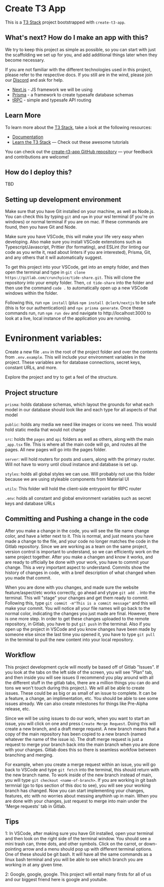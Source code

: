 # Create T3 App

This is a [T3 Stack](https://create.t3.gg/) project bootstrapped with `create-t3-app`.

## What's next? How do I make an app with this?

We try to keep this project as simple as possible, so you can start with just the scaffolding we set up for you, and add additional things later when they become necessary.

If you are not familiar with the different technologies used in this project, please refer to the respective docs. If you still are in the wind, please join our [Discord](https://t3.gg/discord) and ask for help.

- [Next.js](https://nextjs.org) - JS framework we will be using 
- [Prisma](https://prisma.io) - a framework to create typesafe database schemas 
- [tRPC](https://trpc.io) - simple and typesafe API routing 

## Learn More

To learn more about the [T3 Stack](https://create.t3.gg/), take a look at the following resources:

- [Documentation](https://create.t3.gg/)
- [Learn the T3 Stack](https://create.t3.gg/en/faq#what-learning-resources-are-currently-available) — Check out these awesome tutorials

You can check out the [create-t3-app GitHub repository](https://github.com/t3-oss/create-t3-app) — your feedback and contributions are welcome!

## How do I deploy this?

TBD

## Setting up development environment

Make sure that you have Git installed on your machine, as well as Node.js. You can check this by typing `git` and `npm` in your wsl terminal (if you're on windows) or normal terminal if you are on mac. If these commands are found, then you have Git and Node.

Make sure you have VSCode, this will make your life very easy when developing. Also make sure you install VSCode extenstions such as Typescript/Javascript, Prittier (for formating), and ESLint (for linting our code as you write it, read about linters if you are interested), Prisma, Git, and any others that it will automatically suggest. 

To get this project into your VSCode, get into an empty folder, and then open the terminal and type in `git clone https://gitlab.com/crunchyice/tide-share.git`. This will clone the repository into your empty folder. Then, `cd tide-share` into the folder and then use the command `code .` to automatically open up a new VSCode windows within the folder. 

Following this, run `npm install` (plus `npm install @clerk/nextjs` to be safe (this is for our authentication)) and `npx prisma generate`. Once these commands run, run `npm run dev` and navigate to http://localhost:3000 to look at a live, local instance of the application you are running. 

# Evnironment variables:

Create a new file `.env` in the root of the project folder and over the contents from `.env.example`. This will include your environment variables in the project. These variables are for database connections, secret keys, constant URLs, and more. 


Explore the project and try to get a feel of the structure.

## Project structure

`prisma`: holds database schemas, which layout the grounds for what each model in our database should look like and each type for all aspects of that model 

`public`: holds any media we need like images or icons we need. This would hold static media that would not change 

`src`: holds the `pages` and `api` folders as well as others, along with the main `_app.tsx` file. This is where all the main code will go, and routes all the pages. All new pages will go into the pages folder.

`server`: will hold routers for posts and users, along with the primary router. Will not have to worry until cloud instance and database is set up.

`styles`: holds all global styles we can use. Will probably not use this folder because we are using styleable components from Material UI 

`utils`: This folder will hold the client-side entrypoint for tRPC router 

`.env`: holds all constant and global environment variables such as secret keys and database URLs

## Committing and Pushing a change in the code 

After you make a change in the code, you will see the file name change color, and have a letter next to it. This is normal, and just means you have made a change to the file, and your code no longer matches the code in the Gitlab repository. Since we are working as a team on the same project, version control is important to understand, so we can efficiently work on the same project together. After you make a changen and know it works, and are ready to officially be done with your work, you have to commit your change. This a very important aspect to understand. Commits show the history of changes in code, with a breif description of what changed when you made that commit. 

When you are done with you changes, and made sure the website feature/aspect/etc works correctly, go ahead and ytype `git add .` into the terminal. This will "stage" your changes and get them ready to commit. Following this, type `git commit -m"This is a commit message"` and this will make your commit. You will notice all your file names will go back to the normal color, indicating the changes you just made are final. However, there is one more step. In order to get these changes uploaded to the remote repository, in Gitlab, you have to put `git push` in the terminal. Also if you open up the project in VSCode and you know changes have been made by someone else since the last time you opened it, you have to type `git pull` in the terminal to pull the new content into your local repository. 

## Workflow

This project development cycle will mostly be based off of Gitlab "Issues". If you look at the tabs on the left side of the screen, you will see "Plan" tab, and then inside you will see issues (I recommend you play around with all the different stuff in the gitlab tabs, there are a million things you can do and tons we won't touch during this project.). We will all be able to create issues. These could be as big or as small of an issue to complete. It can be a feature, a change, an implimentation, etc. You should be able to see some issues already. We can also create milestones for things like Pre-Alpha release, etc. 

Since we will be using issues to do our work, when you want to start an issue, you will click on one and press `Create Merge Request`. Doing this will create a new branch, and a draft merge request. A new branch means that a copy of the main repository has been copied to a new branch (named whatever the name of the issue is). The draft merge request is just a request to merge your branch back into the main branch when you are done with your changes. Gitlab does this so there is seamless workfow between branching and merging. 

For example, when you create a merge request within an issue, you will go back to VSCode and type `git fetch` into the terminal, this should return with the new branch name. To work inside of the new branch instead of main, you will type `git checkout <name-of-branch>`. If you are working in git bash termnial (go to tips section of this doc to see), you will see your working branch has changed. Now you can start implementing your changes, features, etc with no worries about messing anythinh up in main. When you are done with your changes, just request to merge into main under the 'Merge requests' tab in Gitlab. 

## Tips

1:  In VSCode, after making sure you have Git installed, open your terminal and then look on the right side of the terminal window. You should see a mini trash can, three dots, and other symbols. Click on the carrot, or down-pointing arrow and a menu should pop up with different terminal options. One of these should be git bash. It will have all the same commands as a linux bash terminal and you will be able to see which branch you are working in at any given time. 

2: Google, google, google. This project will entail many firsts for all of us and our biggest friend here is google and youtube. 



